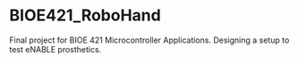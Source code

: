 # BIOE421_RoboHand
Final project for BIOE 421 Microcontroller Applications. Designing a setup to test eNABLE prosthetics. 
